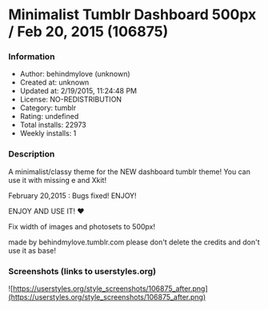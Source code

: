 # Minimalist Tumblr Dashboard 500px / Feb 20, 2015 (106875)

### Information
- Author: behindmylove (unknown)
- Created at: unknown
- Updated at: 2/19/2015, 11:24:48 PM
- License: NO-REDISTRIBUTION
- Category: tumblr
- Rating: undefined
- Total installs: 22973
- Weekly installs: 1


### Description
A minimalist/classy theme for the NEW dashboard tumblr theme!
You can use it with missing e and Xkit!

February 20,2015 : Bugs fixed! ENJOY!

ENJOY AND USE IT! ♥

Fix width of images and photosets to 500px!

made by behindmylove.tumblr.com
please don't delete the credits and don't use it as base!


### Screenshots (links to userstyles.org)
![https://userstyles.org/style_screenshots/106875_after.png](https://userstyles.org/style_screenshots/106875_after.png)


